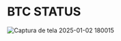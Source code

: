 # BTC STATUS

![Captura de tela 2025-01-02 180015](https://github.com/user-attachments/assets/d32984cf-49c1-4c73-a5e6-88aa00f8540a)
